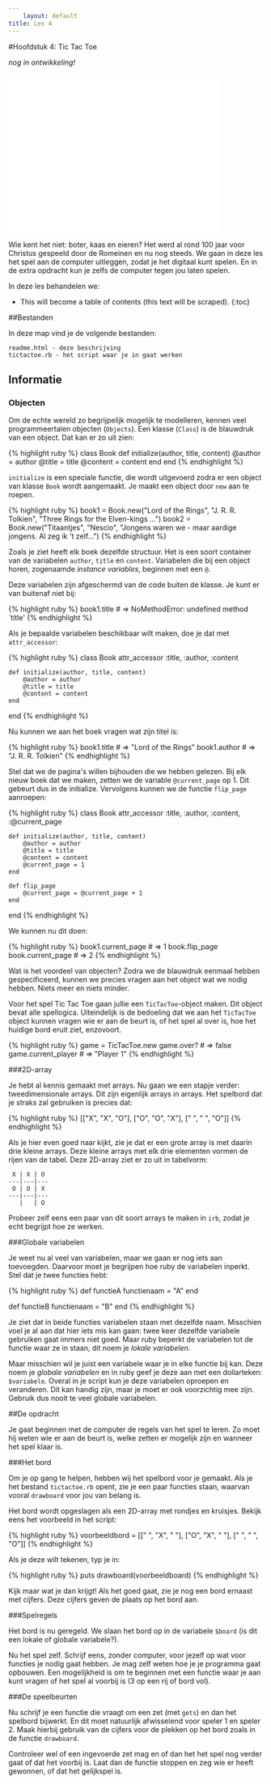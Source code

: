 ```yaml
---
    layout: default
title: Les 4
---
```


#Hoofdstuk 4: Tic Tac Toe

*nog in ontwikkeling!*

<p><iframe width="420" height="315" src="//www.youtube.com/embed/F7qOV8xonfY"
  frameborder="0" allowfullscreen="allowfullscreen">  </iframe></p>

Wie kent het niet: boter, kaas en eieren? Het werd al rond 100 jaar voor Christus gespeeld door de Romeinen en nu nog steeds. We gaan in deze les het spel aan de computer uitleggen, zodat je het digitaal kunt spelen. En in de extra opdracht kun je zelfs de computer tegen jou laten spelen.

In deze les behandelen we:

* This will become a table of contents (this text will be scraped).
{:toc}

##Bestanden

In deze map vind je de volgende bestanden:

    readme.html - deze beschrijving
    tictactoe.rb - het script waar je in gaat werken

## Informatie

### Objecten

Om de echte wereld zo begrijpelijk mogelijk te modelleren, kennen veel programmeertalen objecten (`Objects`). Een klasse (`Class`) is de blauwdruk van een object. Dat kan er zo uit zien:

{% highlight ruby %}
class Book
    def initialize(author, title, content)
        @author = author
        @title = title
        @content = content
    end
end
{% endhighlight %}

`initialize` is een speciale functie, die wordt uitgevoerd zodra er een object van klasse `Book` wordt aangemaakt. Je maakt een object door `new` aan te roepen.

{% highlight ruby %}
book1 = Book.new("Lord of the Rings", "J. R. R. Tolkien", "Three Rings for the Elven-kings ...")
book2 = Book.new("Titaantjes", "Nescio", "Jongens waren we - maar aardige jongens. Al zeg ik 't zelf...")
{% endhighlight %}

Zoals je ziet heeft elk boek dezelfde structuur. Het is een soort container van de variabelen `author`, `title` en `content`. Variabelen die bij een object horen, zogenaamde _instance variables_, beginnen met een `@`.

Deze variabelen zijn afgeschermd van de code buiten de klasse. Je kunt er van buitenaf niet bij:

{% highlight ruby %}
book1.title # => NoMethodError: undefined method `title'
{% endhighlight %}

Als je bepaalde variabelen beschikbaar wilt maken, doe je dat met `attr_accessor`:

{% highlight ruby %}
class Book
    attr_accessor :title, :author, :content

    def initialize(author, title, content)
        @author = author
        @title = title
        @content = content
    end
end
{% endhighlight %}

Nu kunnen we aan het boek vragen wat zijn titel is:

{% highlight ruby %}
book1.title # => "Lord of the Rings"
book1.author # => "J. R. R. Tolkien"
{% endhighlight %}

Stel dat we de pagina's willen bijhouden die we hebben gelezen. Bij elk nieuw boek dat we maken, zetten we de variable `@current_page` op 1. Dit gebeurt dus in de initialize. Vervolgens kunnen we de functie `flip_page` aanroepen:

{% highlight ruby %}
class Book
    attr_accessor :title, :author, :content, :@current_page

    def initialize(author, title, content)
        @author = author
        @title = title
        @content = content
        @current_page = 1
    end

    def flip_page
        @current_page = @current_page + 1
    end
end
{% endhighlight %} 

We kunnen nu dit doen:

{% highlight ruby %}
book1.current_page # => 1
book.flip_page 
book.current_page # => 2
{% endhighlight %}

Wat is het voordeel van objecten? Zodra we de blauwdruk eenmaal hebben gespecificeerd, kunnen we precies vragen aan het object wat we nodig hebben. Niets meer en niets minder.

Voor het spel Tic Tac Toe gaan jullie een `TicTacToe`-object maken. Dit object bevat alle spellogica. Uiteindelijk is de bedoeling dat we aan het `TicTacToe` object kunnen vragen wie er aan de beurt is, of het spel al over is, hoe het huidige bord eruit ziet, enzovoort. 

{% highlight ruby %}
game = TicTacToe.new
game.over? # => false
game.current_player # => "Player 1"
{% endhighlight %}

###2D-array

Je hebt al kennis gemaakt met arrays. Nu gaan we een stapje verder: tweedimensionale arrays. Dit zijn eigenlijk arrays in arrays. Het spelbord dat je straks zal gebruiken is precies dat:

{% highlight ruby %}
[["X", "X", "O"], ["O", "O", "X"], [" ", " ", "O"]]
{% endhighlight %}

Als je hier even goed naar kijkt, zie je dat er een grote array is met daarin drie kleine arrays. Deze kleine arrays met elk drie elementen vormen de rijen van de tabel. Deze 2D-array ziet er zo uit in tabelvorm:

     X | X | O 
    ---|---|---
     O | O | X 
    ---|---|---
       |   | O 

Probeer zelf eens een paar van dit soort arrays te maken in `irb`, zodat je echt begrijpt hoe ze werken.

###Globale variabelen

Je weet nu al veel van variabelen, maar we gaan er nog iets aan toevoegden. Daarvoor moet je begrijpen hoe ruby de variabelen inperkt. Stel dat je twee functies hebt:

{% highlight ruby %}
def functieA 
    functienaam = "A"
end

def functieB
    functienaam = "B"
end
{% endhighlight %}

Je ziet dat in beide functies variabelen staan met dezelfde naam. Misschien voel je al aan dat hier iets mis kan gaan: twee keer dezelfde variabele gebruiken gaat immers niet goed. Maar ruby beperkt de variabelen tot de functie waar ze in staan, dit noem je *lokale variabelen*.

Maar misschien wil je juist een variabele waar je in elke functie bij kan. Deze noem je *globale variabelen* en in ruby geef je deze aan met een dollarteken: `$variabele`. Overal in je script kun je deze variabelen oproepen en veranderen. Dit kan handig zijn, maar je moet er ook voorzichtig mee zijn. Gebruik dus nooit te veel globale variabelen.

##De opdracht

Je gaat beginnen met de computer de regels van het spel te leren. Zo moet hij weten wie er aan de beurt is, welke zetten er mogelijk zijn en wanneer het spel klaar is.

###Het bord

Om je op gang te helpen, hebben wij het spelbord voor je gemaakt. Als je het bestand `tictactoe.rb` opent, zie je een paar functies staan, waarvan vooral `drawboard` voor jou van belang is.

Het bord wordt opgeslagen als een 2D-array met rondjes en kruisjes. Bekijk eens het voorbeeld in het script:

{% highlight ruby %}
voorbeeldbord = [[" ", "X", " "], 
                 ["O", "X", " "], 
                 [" ", " ", "O"]]
{% endhighlight %}

Als je deze wilt tekenen, typ je in: 

{% highlight ruby %}
puts drawboard(voorbeeldboard)
{% endhighlight %}

Kijk maar wat je dan krijgt! Als het goed gaat, zie je nog een bord ernaast met cijfers. Deze cijfers geven de plaats op het bord aan.

###Spelregels

Het bord is nu geregeld. We slaan het bord op in de variabele `$board` (is dit een lokale of globale variabele?).

Nu het spel zelf. Schrijf eens, zonder computer, voor jezelf op wat voor functies je nodig gaat hebben. Je mag zelf weten hoe je je programma gaat opbouwen. Een mogelijkheid is om te beginnen met een functie waar je aan kunt vragen of het spel al voorbij is (3 op een rij of bord vol).

###De speelbeurten

Nu schrijf je een functie die vraagt om een zet (met `gets`) en dan het spelbord bijwerkt. En dit moet natuurlijk afwisselend voor speler 1 en speler 2. Maak hierbij gebruik van de cijfers voor de plekken op het bord zoals in de functie `drawboard`.

Controleer wel of een ingevoerde zet mag en of dan het het spel nog verder gaat of dat het voorbij is. Laat dan de functie stoppen en zeg wie er heeft gewonnen, of dat het gelijkspel is.



